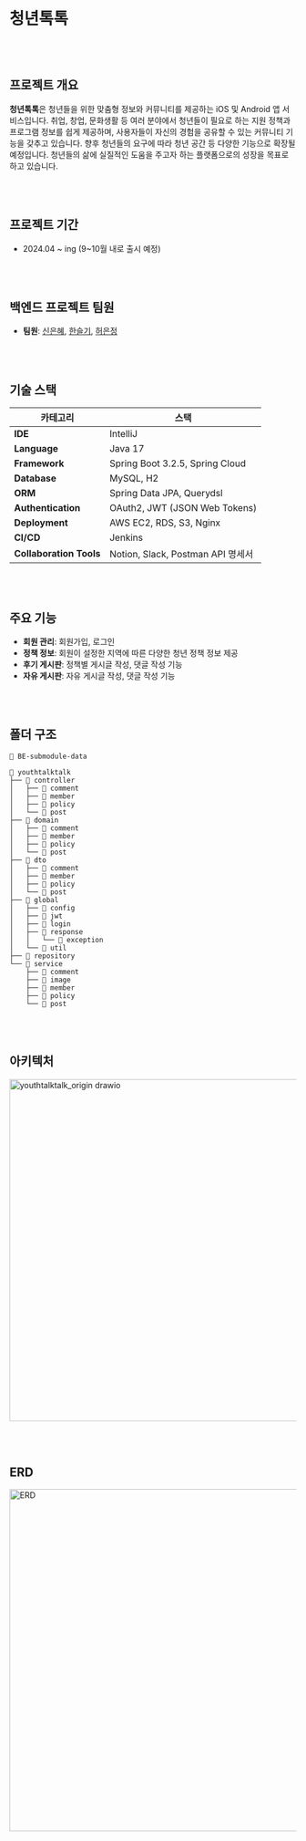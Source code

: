 # 청년톡톡

<br><br>
## 프로젝트 개요

**청년톡톡**은 청년들을 위한 맞춤형 정보와 커뮤니티를 제공하는 iOS 및 Android 앱 서비스입니다. 취업, 창업, 문화생활 등 여러 분야에서 청년들이 필요로 하는 지원 정책과 프로그램 정보를 쉽게 제공하며, 사용자들이 자신의 경험을 공유할 수 있는 커뮤니티 기능을 갖추고 있습니다. 향후 청년들의 요구에 따라 청년 공간 등 다양한 기능으로 확장될 예정입니다. 청년들의 삶에 실질적인 도움을 주고자 하는 플랫폼으로의 성장을 목표로 하고 있습니다.

<br><br>
## 프로젝트 기간
- 2024.04 ~ ing (9~10월 내로 출시 예정)

<br><br>
## 백엔드 프로젝트 팀원
- **팀원**: [신은혜](https://github.com/HideOnCodec), [한슬기](https://github.com/ssggii), [허은정](https://github.com/EunjeongHeo)

<br><br>
## 기술 스택
| **카테고리**        | **스택**                                                                                                                |
|---------------------|------------------------------------------------------------------------------------------------------------------------|
| **IDE**             | IntelliJ                                                                                                               |
| **Language**        | Java 17                                                                                                                |
| **Framework**       | Spring Boot 3.2.5, Spring Cloud                                                                                         |
| **Database**        | MySQL, H2                                                                                                             |
| **ORM**             | Spring Data JPA, Querydsl                                                                                              |
| **Authentication**  | OAuth2, JWT (JSON Web Tokens)                                                                                          |
| **Deployment**      | AWS EC2, RDS, S3, Nginx                                                                                                 |
| **CI/CD**           | Jenkins                                                                                                                |
| **Collaboration Tools** | Notion, Slack, Postman API 명세서                                                                                  |
  
<br><br>
## 주요 기능

- **회원 관리**: 회원가입, 로그인
- **정책 정보**: 회원이 설정한 지역에 따른 다양한 청년 정책 정보 제공
- **후기 게시판**: 정책별 게시글 작성, 댓글 작성 기능
- **자유 게시판**: 자유 게시글 작성, 댓글 작성 기능


<br><br>
## 폴더 구조

```
📂 BE-submodule-data

📁 youthtalktalk
├── 📁 controller
│   ├── 📁 comment
│   ├── 📁 member
│   ├── 📁 policy
│   └── 📁 post
├── 📁 domain
│   ├── 📁 comment
│   ├── 📁 member
│   ├── 📁 policy
│   └── 📁 post
├── 📁 dto
│   ├── 📁 comment
│   ├── 📁 member
│   ├── 📁 policy
│   └── 📁 post
├── 📁 global
│   ├── 📁 config
│   ├── 📁 jwt
│   ├── 📁 login
│   ├── 📁 response
│   │   └── 📁 exception
│   └── 📁 util
├── 📁 repository
└── 📁 service
    ├── 📁 comment
    ├── 📁 image
    ├── 📁 member
    ├── 📁 policy
    └── 📁 post
```

<br><br>
## 아키텍처
<img src="https://github.com/user-attachments/assets/eea0cc93-aae6-4075-a454-54265caafc8a" alt="youthtalktalk_origin drawio" width="600"/>

<br><br>
## ERD
<img src="https://github.com/user-attachments/assets/2a7f4da2-690c-4142-8d9f-8e6af8612ae6" alt="ERD" width="600"/>
